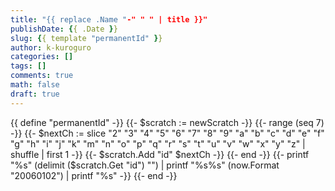 ```yaml
---
title: "{{ replace .Name "-" " " | title }}"
publishDate: {{ .Date }}
slug: {{ template "permanentId" }}
author: k-kuroguro
categories: []
tags: []
comments: true
math: false
draft: true
---
```


{{ define "permanentId" -}}
   {{- $scratch := newScratch -}}
   {{- range (seq 7) -}}
      {{- $nextCh := slice "2" "3" "4" "5" "6" "7" "8" "9" "a" "b" "c" "d" "e" "f" "g" "h" "i" "j" "k" "m" "n" "o" "p" "q" "r" "s" "t" "u" "v" "w" "x" "y" "z" | shuffle | first 1 -}}
      {{- $scratch.Add "id" $nextCh -}}
   {{- end -}}
   {{- printf "%s" (delimit ($scratch.Get "id") "") | printf "%s%s" (now.Format "20060102") | printf "%s" -}}
{{- end -}}
